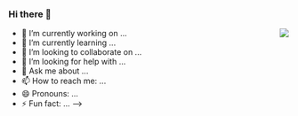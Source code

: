 ### Hi there 👋

<img align="right" src="https://github-readme-stats.vercel.app/api?username=xietao3&show_icons=true&icon_color=000000&text_color=718096&bg_color=000000&hide_title=true" />

- 🔭 I’m currently working on ...
- 🌱 I’m currently learning ...
- 👯 I’m looking to collaborate on ...
- 🤔 I’m looking for help with ...
- 💬 Ask me about ...
- 📫 How to reach me: ...
- 😄 Pronouns: ...
- ⚡ Fun fact: ...
-->
